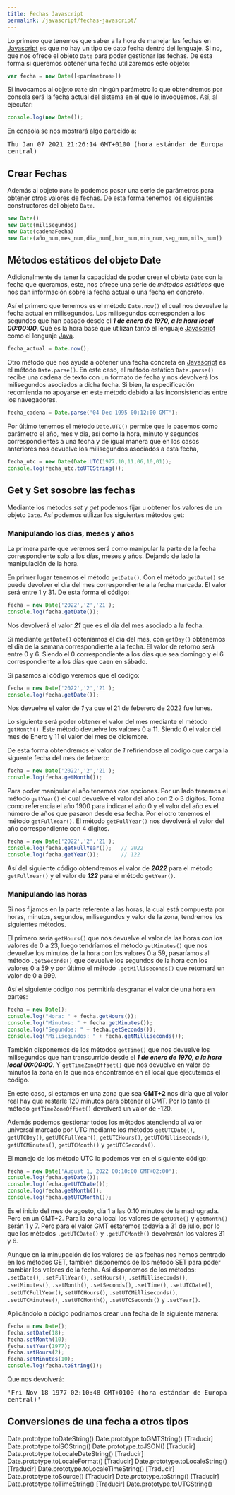 ```yaml
---
title: Fechas Javascript
permalink: /javascript/fechas-javascript/
---
```


Lo primero que tenemos que saber a la hora de manejar las fechas en [Javascript][Javascript] es que no hay un tipo de dato fecha dentro del lenguaje. Si no, que nos ofrece el objeto `Date` para poder gestionar las fechas. De esta forma si queremos obtener una fecha utilizaremos este objeto:

~~~javascript
var fecha = new Date([<parámetros>])
~~~

Si invocamos al objeto `Date` sin ningún parámetro lo que obtendremos por consola será la fecha actual del sistema en el que lo invoquemos. Así, al ejecutar:

~~~javascript
console.log(new Date());
~~~

En consola se nos mostrará algo parecido a:

<samp>
Thu Jan 07 2021 21:26:14 GMT+0100 (hora estándar de Europa central)
</samp>


## Crear Fechas
Además al objeto `Date` le podemos pasar una serie de parámetros para obtener otros valores de fechas. De esta forma tenemos los siguientes constructores del objeto `Date`.

~~~javascript
new Date()
new Date(milisegundos)
new Date(cadenaFecha)
new Date(año_num,mes_num,dia_num[,hor_num,min_num,seg_num,mils_num])
~~~


## Métodos estáticos del objeto Date
Adicionalmente de tener la capacidad de poder crear el objeto `Date` con la fecha que queramos, este, nos ofrece una serie de *métodos estáticos* que nos dan información sobre la fecha actual o una fecha en concreto.

Así el primero que tenemos es el método `Date.now()` el cual nos devuelve la fecha actual en milisegundos. Los milisegundos corresponden a los segundos que han pasado desde el ***1 de enero de 1970, a la hora local 00:00:00***. Qué es la hora base que utilizan tanto el lenguaje [Javascript][Javascript] como el lenguaje [Java][Java].

~~~javascript
fecha_actual = Date.now();
~~~

Otro método que nos ayuda a obtener una fecha concreta en [Javascript][Javascript] es el método `Date.parse()`. En este caso, el método estático `Date.parse()` recibe una cadena de texto con un formato de fecha y nos devolverá los milisegundos asociados a dicha fecha. Si bien, la especificación recomienda no apoyarse en este método debido a las inconsistencias entre los navegadores.

~~~javascript
fecha_cadena = Date.parse('04 Dec 1995 00:12:00 GMT');
~~~

Por último tenemos el método `Date.UTC()` permite que le pasemos como parámetro el año, mes y dia, así como la hora, minuto y segundos correspondientes a una fecha y de igual manera que en los casos anteriores nos devuelve los milisegundos asociados a esta fecha,

~~~javascript
fecha_utc = new Date(Date.UTC(1977,10,11,06,10,01));
console.log(fecha_utc.toUTCString());                
~~~

## Get y Set sosobre las fechas
Mediante los métodos *set* y *get* podemos fijar u obtener los valores de un objeto `Date`. Así podemos utilizar los siguientes métodos get:

### Manipulando los días, meses y años
La primera parte que veremos será como manipular la parte de la fecha correspondiente solo a los días, meses y años. Dejando de lado la manipulación de la hora.

En primer lugar tenemos el método `getDate()`. Con el método `getDate()` se puede devolver el día del mes correspondiente a la fecha marcada. El valor será entre 1 y 31. De esta forma el código:

~~~javascript
fecha = new Date('2022','2','21');
console.log(fecha.getDate());
~~~

Nos devolverá el valor ***21*** que es el día del mes asociado a la fecha.

Si mediante `getDate()` obteníamos el día del mes, con `getDay()` obtenemos el día de la semana correspondiente a la fecha. El valor de retorno será entre 0 y 6. Siendo el 0 correspondiente a los días que sea domingo y el 6 correspondiente a los días que caen en sábado.

Si pasamos al código veremos que el código:

~~~javascript
fecha = new Date('2022','2','21');
console.log(fecha.getDate());
~~~

Nos devuelve el valor de ***1*** ya que el 21 de feberero de 2022 fue lunes.

Lo siguiente será poder obtener el valor del mes mediante el método `getMonth()`. Este método devuelve los valores 0 a 11. Siendo 0 el valor del mes de Enero y 11 el valor del mes de diciembre.

De esta forma obtendremos el valor de *1* refiriendose al código que carga la siguente fecha del mes de febrero:

~~~javascript
fecha = new Date('2022','2','21');
console.log(fecha.getMonth());
~~~

Para poder manipular el año tenemos dos opciones. Por un lado tenemos el método `getYear()` el cual devuelve el valor del año con 2 o 3 dígitos. Toma como referencia el año 1900 para indicar el año 0 y el valor del año es el número de años que pasaron desde esa fecha. Por el otro tenemos el método `getFullYear()`. El método `getFullYear()` nos devolverá el valor del año correspondiente con 4 digitos.

~~~javascript
fecha = new Date('2022','2','21');
console.log(fecha.getFullYear());   // 2022
console.log(fecha.getYear());       // 122
~~~

Así del siguiente código obtendremos el valor de ***2022*** para el método `getFullYear()` y el valor de ***122*** para el método `getYear()`.

### Manipulando las horas
Si nos fijamos en la parte referente a las horas, la cual está compuesta por horas, minutos, segundos, milisegundos y valor de la zona, tendremos los siguientes métodos.

El primero sería `getHours()` que nos devuelve el valor de las horas con los valores de 0 a 23, luego tendríamos el método `getMinutes()` que nos devuelve los minutos de la hora con los valores 0 a 59, pasaríamos al método `.getSeconds()` que devuelve los segundos de la hora con los valores 0 a 59 y por último el método `.getMilliseconds()` que retornará un valor de 0 a 999.

Así el siguiente código nos permitiría desgranar el valor de una hora en partes:

~~~javascript
fecha = new Date();
console.log("Hora: " + fecha.getHours());
console.log("Minutos: " + fecha.getMinutes());
console.log("Segundos: " + fecha.getSeconds());
console.log("Milisegundos: " + fecha.getMilliseconds());
~~~

También disponemos de los métodos `getTime()` que nos devuelve los milisegundos que han transcurrido desde el ***1 de enero de 1970, a la hora local 00:00:00***. Y `getTimeZoneOffset()` que nos devuelve en valor de minutos la zona en la que nos encontramos en el local que ejecutemos el código.

En este caso, si estamos en una zona que sea **GMT+2** nos diría que al valor real hay que restarle 120 minutos para obtener el GMT. Por lo tanto el método `getTimeZoneOffset()` devolverá un valor de -120.

Además podemos gestionar todos los métodos atendiendo al valor universal marcado por UTC mediante los métodos `getUTCDate()`, `getUTCDay()`, `getUTCFullYear()`, `getUTCHours()`, `getUTCMilliseconds()`, `getUTCMinutes()`, `getUTCMonth()` y `getUTCSeconds()`.

El manejo de los método UTC lo podemos ver en el siguiente código:

~~~javascript
fecha = new Date('August 1, 2022 00:10:00 GMT+02:00');
console.log(fecha.getDate());
console.log(fecha.getUTCDate());
console.log(fecha.getMonth());
console.log(fecha.getUTCMonth());
~~~

Es el inicio del mes de agosto, día 1 a las 0:10 minutos de la madrugrada. Pero en un GMT+2. Para la zona local los valores de `getDate()` y `getMonth()` serán 1 y 7. Pero para el valor GMT estaremos todavía a 31 de julio, por lo que los métodos `.getUTCDate()` y `.getUTCMonth()` devolverán los valores 31 y 6.

Aunque en la minupación de los valores de las fechas nos hemos centrado en los métodos GET, también disponemos de los método SET para poder cambiar los valores de la fecha. Así disponemos de los métodos: `.setDate()`, `.setFullYear()`, `.setHours()`, `.setMilliseconds()`, `.setMinutes()`, `.setMonth()`, `.setSeconds()`, `.setTime()`, `.setUTCDate()`, `.setUTCFullYear()`, `setUTCHours()`, `.setUTCMilliseconds()`, `.setUTCMinutes()`, `.setUTCMonth()`, `.setUTCSeconds()` y `.setYear()`.

Aplicándolo a código podríamos crear una fecha de la siguiente manera:

~~~javascript
fecha = new Date();
fecha.setDate(18);
fecha.setMonth(10);
fecha.setYear(1977);
fecha.setHours(2);
fecha.setMinutes(10);
console.log(fecha.toString());
~~~

Que nos devolverá:

<samp>
'Fri Nov 18 1977 02:10:48 GMT+0100 (hora estándar de Europa central)'
</samp>

## Conversiones de una fecha a otros tipos


Date.prototype.toDateString()
Date.prototype.toGMTString() [Traducir]
Date.prototype.toISOString()
Date.prototype.toJSON() [Traducir]
Date.prototype.toLocaleDateString() [Traducir]
Date.prototype.toLocaleFormat() [Traducir]
Date.prototype.toLocaleString() [Traducir]
Date.prototype.toLocaleTimeString() [Traducir]
Date.prototype.toSource() [Traducir]
Date.prototype.toString() [Traducir]
Date.prototype.toTimeString() [Traducir]
Date.prototype.toUTCString()


[Javascript]: {{site.url}}/javascript
[Java]: {{site.url}}/java